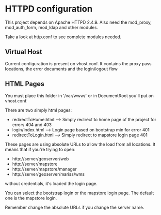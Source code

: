 # HTTPD configuration

This project depends on Apache HTTPD 2.4.9. Also need the mod_proxy, mod_auth_form, mod_ldap and other modules.

Take a look at http.conf to see complete modules needed. 

## Virtual Host

Current configuration is present on vhost.conf. It contains the proxy pass locations, the error documents and the login/logout flow

## HTML Pages

You must place this folder in '/var/www/' or in DocumentRoot you'll put on vhost.conf.

There are two simply html pages:

* redirectToHome.html --> Simply redirect to home page of the project for errors 404 and 403
* login/index.html --> Login page based on bootstrap min for error 401
* redirectToLogin.html --> Simply redirect to mapstore login page 401

These pages are using absolute URLs to allow the load from all locations. It means that if you're trying to open:

* http://server/geoserver/web
* http://server/mapstore
* http://server/mapstore/manager
* http://server/geoserver/mariss/wms

without credentials, it's loaded the login page. 

You can select the bootstrap login or the mapstore login page. The default one is the mapstore login.

Remember change the absolute URLs if you change the server name.